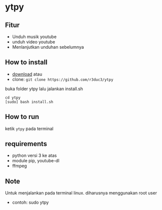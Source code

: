# ytpy

## Fitur
* Unduh musik youtube
* unduh video youtube
* Menlanjutkan unduhan sebelumnya

## How to install
- [download](https://github.com/r3duc3/ytpy/archive/master.zip)
atau 
- clone: 
`git clone https://github.com/r3duc3/ytpy`

buka folder ytpy lalu jalankan install.sh
```
cd ytpy
[sudo] bash install.sh
```

## How to run
ketik `ytpy` pada terminal

## requirements
- python versi 3 ke atas
- module pip, youtube-dl
- ffmpeg

## Note
Untuk menjalankan pada terminal linux. diharusnya menggunakan root user
  * contoh: sudo ytpy
